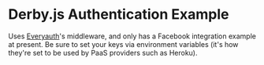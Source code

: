 # Derby.js Authentication Example

Uses [Everyauth](https://github.com/bnoguchi/everyauth)'s middleware, and only has a Facebook integration example at present. Be sure to set your keys via environment variables (it's how they're set to be used by PaaS providers such as Heroku).